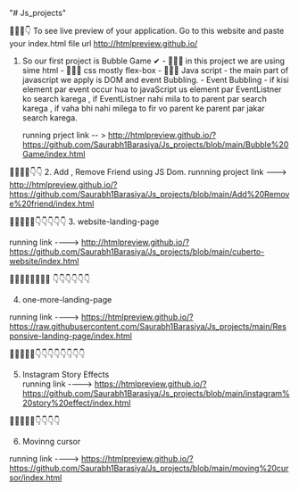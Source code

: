 "# Js_projects" 


👀👀👀👇
    To see live preview of your application.
    Go to this website and paste your index.html file url  http://htmlpreview.github.io/

1. So our first project is Bubble Game ✔
            - 👀👀👀 in this project we are using sime html
            - 👀👀👀 css mostly flex-box
            - 👀👀👀 Java script 
                - the main part of javascript we apply is DOM and event Bubbling.
            - Event Bubbling - if kisi element par event occur hua to javaScript us element par EventListner ko search karega , if EventListner nahi mila to to parent par search karega , if vaha bhi nahi milega to fir vo parent ke parent par jakar search karega.

    running prject link -- > http://htmlpreview.github.io/?https://github.com/Saurabh1Barasiya/Js_projects/blob/main/Bubble%20Game/index.html


👀👀👀👀👇👇
2. Add , Remove Friend using JS Dom.
   runnning project link ---> http://htmlpreview.github.io/?https://github.com/Saurabh1Barasiya/Js_projects/blob/main/Add%20Remove%20friend/index.html
   

👀👀👀👀👀👇👇👇👇👇
3. website-landing-page

running link ---->    http://htmlpreview.github.io/?https://github.com/Saurabh1Barasiya/Js_projects/blob/main/cuberto-website/index.html


👀👀👀👀👀👀👀👀 👇👇👇👇👇👇

4. one-more-landing-page

running link ---->  https://htmlpreview.github.io/?https://raw.githubusercontent.com/Saurabh1Barasiya/Js_projects/main/Responsive-landing-page/index.html


👀👀👀👀👀👇👇👇👇👇👇👇👇

5. Instagram Story Effects  
    running link ---->  https://htmlpreview.github.io/?https://github.com/Saurabh1Barasiya/Js_projects/blob/main/instagram%20story%20effect/index.html


👀👀👀👀👀👇👇👇👇

6. Movinng cursor

running link ---->  https://htmlpreview.github.io/?https://github.com/Saurabh1Barasiya/Js_projects/blob/main/moving%20cursor/index.html

